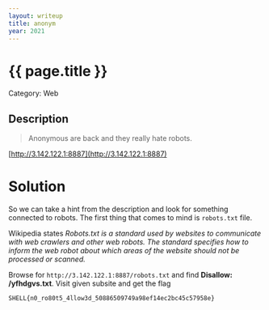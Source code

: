 ```yaml
---
layout: writeup
title: anonym
year: 2021
---
```

# {{ page.title }}
Category: Web

## Description

> Anonymous are back and they really hate robots.

[http://3.142.122.1:8887](http://3.142.122.1:8887)

# Solution

So we can take a hint from the description and look for something connected to robots. The first thing that comes to mind is `robots.txt` file. 

Wikipedia states
*Robots.txt is a standard used by websites to communicate with web crawlers and other web robots. The standard specifies how to inform the web robot about which areas of the website should not be processed or scanned.*

Browse for `http://3.142.122.1:8887/robots.txt` and find **Disallow: /yfhdgvs.txt**. Visit given subsite and get the flag

```
SHELL{n0_ro80t5_4llow3d_50886509749a98ef14ec2bc45c57958e}
```